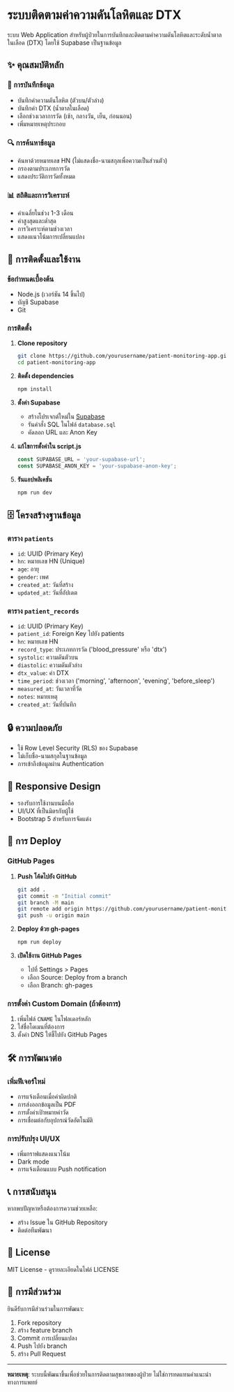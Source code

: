 # ระบบติดตามค่าความดันโลหิตและ DTX

ระบบ Web Application สำหรับผู้ป่วยในการบันทึกและติดตามค่าความดันโลหิตและระดับน้ำตาลในเลือด (DTX) โดยใช้ Supabase เป็นฐานข้อมูล

## ✨ คุณสมบัติหลัก

### 📝 การบันทึกข้อมูล
- บันทึกค่าความดันโลหิต (ตัวบน/ตัวล่าง)
- บันทึกค่า DTX (น้ำตาลในเลือด)
- เลือกช่วงเวลาการวัด (เช้า, กลางวัน, เย็น, ก่อนนอน)
- เพิ่มหมายเหตุประกอบ

### 🔍 การค้นหาข้อมูล
- ค้นหาด้วยหมายเลข HN (ไม่แสดงชื่อ-นามสกุลเพื่อความเป็นส่วนตัว)
- กรองตามประเภทการวัด
- แสดงประวัติการวัดทั้งหมด

### 📊 สถิติและการวิเคราะห์
- ค่าเฉลี่ยในช่วง 1-3 เดือน
- ค่าสูงสุดและต่ำสุด
- การวิเคราะห์ตามช่วงเวลา
- แสดงแนวโน้มการเปลี่ยนแปลง

## 🚀 การติดตั้งและใช้งาน

### ข้อกำหนดเบื้องต้น
- Node.js (เวอร์ชัน 14 ขึ้นไป)
- บัญชี Supabase
- Git

### การติดตั้ง

1. **Clone repository**
   ```bash
   git clone https://github.com/yourusername/patient-monitoring-app.git
   cd patient-monitoring-app
   ```

2. **ติดตั้ง dependencies**
   ```bash
   npm install
   ```

3. **ตั้งค่า Supabase**
   - สร้างโปรเจกต์ใหม่ใน [Supabase](https://supabase.com)
   - รันคำสั่ง SQL ในไฟล์ `database.sql`
   - คัดลอก URL และ Anon Key

4. **แก้ไขการตั้งค่าใน script.js**
   ```javascript
   const SUPABASE_URL = 'your-supabase-url';
   const SUPABASE_ANON_KEY = 'your-supabase-anon-key';
   ```

5. **รันแอปพลิเคชัน**
   ```bash
   npm run dev
   ```

## 🗄️ โครงสร้างฐานข้อมูล

### ตาราง `patients`
- `id`: UUID (Primary Key)
- `hn`: หมายเลข HN (Unique)
- `age`: อายุ
- `gender`: เพศ
- `created_at`: วันที่สร้าง
- `updated_at`: วันที่อัปเดต

### ตาราง `patient_records`
- `id`: UUID (Primary Key)
- `patient_id`: Foreign Key ไปยัง patients
- `hn`: หมายเลข HN
- `record_type`: ประเภทการวัด ('blood_pressure' หรือ 'dtx')
- `systolic`: ความดันตัวบน
- `diastolic`: ความดันตัวล่าง
- `dtx_value`: ค่า DTX
- `time_period`: ช่วงเวลา ('morning', 'afternoon', 'evening', 'before_sleep')
- `measured_at`: วันเวลาที่วัด
- `notes`: หมายเหตุ
- `created_at`: วันที่บันทึก

## 🔒 ความปลอดภัย

- ใช้ Row Level Security (RLS) ของ Supabase
- ไม่เก็บชื่อ-นามสกุลในฐานข้อมูล
- การเข้าถึงข้อมูลผ่าน Authentication

## 📱 Responsive Design

- รองรับการใช้งานบนมือถือ
- UI/UX ที่เป็นมิตรกับผู้ใช้
- Bootstrap 5 สำหรับการจัดแต่ง

## 🚀 การ Deploy

### GitHub Pages

1. **Push โค้ดไปยัง GitHub**
   ```bash
   git add .
   git commit -m "Initial commit"
   git branch -M main
   git remote add origin https://github.com/yourusername/patient-monitoring-app.git
   git push -u origin main
   ```

2. **Deploy ด้วย gh-pages**
   ```bash
   npm run deploy
   ```

3. **เปิดใช้งาน GitHub Pages**
   - ไปที่ Settings > Pages
   - เลือก Source: Deploy from a branch
   - เลือก Branch: gh-pages

### การตั้งค่า Custom Domain (ถ้าต้องการ)

1. เพิ่มไฟล์ `CNAME` ในโฟลเดอร์หลัก
2. ใส่ชื่อโดเมนที่ต้องการ
3. ตั้งค่า DNS ให้ชี้ไปยัง GitHub Pages

## 🛠️ การพัฒนาต่อ

### เพิ่มฟีเจอร์ใหม่
- การแจ้งเตือนเมื่อค่าผิดปกติ
- การส่งออกข้อมูลเป็น PDF
- การตั้งค่าเป้าหมายค่าวัด
- การเชื่อมต่อกับอุปกรณ์วัดอัตโนมัติ

### การปรับปรุง UI/UX
- เพิ่มกราฟแสดงแนวโน้ม
- Dark mode
- การแจ้งเตือนแบบ Push notification

## 📞 การสนับสนุน

หากพบปัญหาหรือต้องการความช่วยเหลือ:
- สร้าง Issue ใน GitHub Repository
- ติดต่อทีมพัฒนา

## 📄 License

MIT License - ดูรายละเอียดในไฟล์ LICENSE

## 🤝 การมีส่วนร่วม

ยินดีรับการมีส่วนร่วมในการพัฒนา:
1. Fork repository
2. สร้าง feature branch
3. Commit การเปลี่ยนแปลง
4. Push ไปยัง branch
5. สร้าง Pull Request

---

**หมายเหตุ**: ระบบนี้พัฒนาขึ้นเพื่อช่วยในการติดตามสุขภาพของผู้ป่วย ไม่ใช่การทดแทนคำแนะนำทางการแพทย์